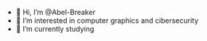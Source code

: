 - 👋 Hi, I’m @Abel-Breaker
- 👀 I’m interested in computer graphics and cibersecurity
- 🌱 I’m currently studying
<!---- 📫 How to reach me ...--->

<!---
Abel-Breaker/Abel-Breaker is a ✨ special ✨ repository because its `README.md` (this file) appears on your GitHub profile.
You can click the Preview link to take a look at your changes.
--->
